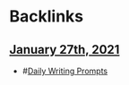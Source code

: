 
# Backlinks
## [January 27th, 2021](<January 27th, 2021.md>)
- #[Daily Writing Prompts](<Daily Writing Prompts.md>)

